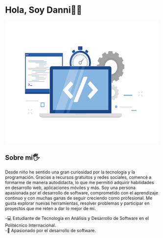 # Hola, Soy  Danni👋😄

<div style="text-align: center;">
<img src="foto.png"  width="500" height="400">
</div>




## Sobre mi🖐️

Desde niño he sentido una gran curiosidad por la tecnología y la programación. Gracias a recursos gratuitos y redes sociales, comencé a formarme de manera autodidacta, lo que me permitió adquirir habilidades en desarrollo web, aplicaciones móviles y más. Soy una persona apasionada por el desarrollo de software, comprometido con el aprendizaje continuo y con muchas ganas de seguir creciendo como profesional. Me gusta explorar nuevas herramientas, resolver problemas y participar en proyectos que me reten a dar lo mejor de mí. 

 -💻 Estudiante de Tecnología en Análisis y Desarrollo de Software en el Politécnico Internacional.  
-🚀 Apasionado por el desarrollo de software.  

